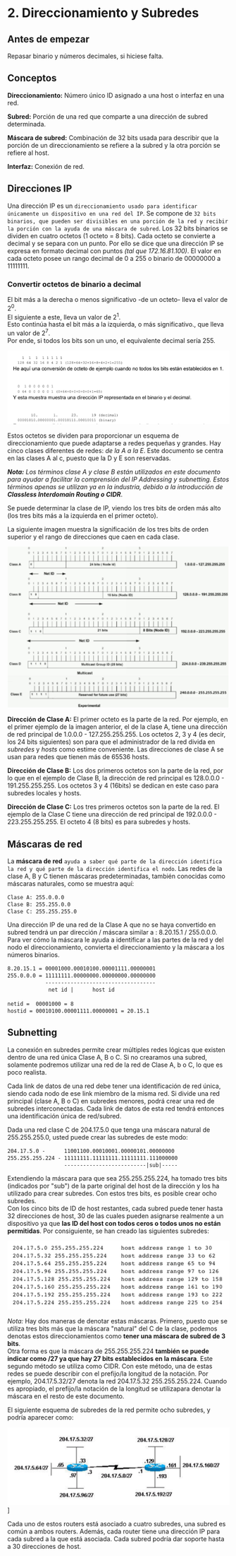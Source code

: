 # 2. Direccionamiento y Subredes

## Antes de empezar

Repasar binario y números decimales, si hiciese falta.

## Conceptos

**Direccionamiento:** Número único ID asignado a una host o interfaz en una red.

**Subred:** Porción de una red que comparte a una dirección de subred determinada.

**Máscara de subred:** Combinación de 32 bits usada para describir que la porción de un direccionamiento se refiere a la subred y la otra porción se refiere al host.

**Interfaz:** Conexión de red.

## Direcciones IP

Una dirección IP es un `direccionamiento usado para identificar únicamente un dispositivo en una red del IP`. Se compone de `32 bits binarios, que pueden ser divisibles en una porción de la red y recibir la porción con la ayuda de una máscara de subred`. Los 32 bits binarios se dividen en cuatro octetos (1 octeto = 8 bits). Cada octeto se convierte a decimal y se separa con un punto. Por ello se dice que una dirección IP se expresa en formato decimal con puntos _(tal que 172.16.81.100)_. El valor en cada octeto posee un rango decimal de 0 a 255 o binario de 00000000 a 11111111.

### Convertir octetos de binario a decimal

El bit más a la derecha o menos significativo -de un octeto- lleva el valor de 2<sup>0</sup>.  
El siguiente a este, lleva un valor de 2<sup>1</sup>.  
Esto continúa hasta el bit más a la izquierda, o más significativo., que lleva un valor de 2<sup>7</sup>.  
Por ende, si todos los bits son un uno, el equivalente decimal sería 255.

![ips](./../../img/ip1.png)

Estos octetos se dividen para proporcionar un esquema de direccionamiento que puede adaptarse a redes pequeñas y grandes. Hay cinco clases diferentes de redes: _de la A a la E_. Este documento se centra en las clases A al c, puesto que la D y E son reservadas.

_**Nota:** Los términos clase A y clase B están utilizados en este documento para ayudar a facilitar la comprensión del IP Addressing y subnetting. Estos términos apenas se utilizan ya en la industria, debido a la introducción de **Classless Interdomain Routing o CIDR**_.

Se puede determinar la clase de IP, viendo los tres bits de orden más alto (los tres bits más a la izquierda en el primer octeto).

La siguiente imagen muestra la significación de los tres bits de orden superior y el rango de direcciones que caen en cada clase.

![ips2](./../../img/ip2.png)

**Dirección de Clase A:** El primer octeto es la parte de la red. Por ejemplo, en el primer ejemplo de la imagen anterior, el de la clase A, tiene una dirección de red principal de 1.0.0.0 - 127.255.255.255. Los octetos 2, 3 y 4 (es decir, los 24 bits siguientes) son para que el administrador de la red divida en _subredes_ y _hosts_ como estime conveniente. Las direcciones de clase A se usan para redes que tienen más de 65536 hosts.

**Dirección de Clase B:** Los dos primeros octetos son la parte de la red, por lo que en el ejemplo de Clase B, la dirección de red principal es 128.0.0.0 - 191.255.255.255. Los octetos 3 y 4 (16bits) se dedican en este caso para subredes locales y hosts.

**Dirección de Clase C:** Los tres primeros octetos son la parte de la red. El ejemplo de la Clase C tiene una dirección de red principal de 192.0.0.0 - 223.255.255.255. El octeto 4 (8 bits) es para subredes y hosts.

## Máscaras de red

La **máscara de red** `ayuda a saber qué parte de la dirección identifica la red y qué parte de la dirección identifica el nodo`. Las redes de la clase A, B y C tienen máscaras predeterminadas, también conocidas como máscaras naturales, como se muestra aquí:

```terminal
Clase A: 255.0.0.0
Clase B: 255.255.0.0
Clase C: 255.255.255.0
```

Una dirección IP de una red de la Clase A que no se haya convertido en subred tendrá un par dirección / máscara similar a : 8.20.15.1 / 255.0.0.0. Para ver cómo la máscara le ayuda a identificar a las partes de la red y del nodo el direccionamiento, convierta el direccionamiento y la máscara a los números binarios.

```terminal
8.20.15.1 = 00001000.00010100.00001111.00000001
255.0.0.0 = 11111111.00000000.00000000.00000000
            -----------------------------------
             net id |      host id

netid =  00001000 = 8
hostid = 00010100.00001111.00000001 = 20.15.1
```

## Subnetting

La conexión en subredes permite crear múltiples redes lógicas que existen dentro de una red única Clase A, B o C. Si no crearamos una subred, solamente podremos utilizar una red de la red de Clase A, b o C, lo que es poco realista.

Cada link de datos de una red debe tener una identificación de red única, siendo cada nodo de ese link miembro de la misma red. Si divide una red principal (clase A, B o C) en subredes menores, podrá crear una red de subredes interconectadas. Cada link de datos de esta red tendrá entonces una identificación única de red/subred.

Dada una red clase C de 204.17.5.0 que tenga una máscara natural de 255.255.255.0, usted puede crear las subredes de este modo:

```terminal
204.17.5.0 -      11001100.00010001.00000101.00000000
255.255.255.224 - 11111111.11111111.11111111.111000000
                  --------------------------|sub|-----
```

Extendiendo la máscara para que sea 255.255.255.224, ha tomado tres bits (indicados por "sub") de la parte original del host de la dirección y los ha utilizado para crear subredes. Con estos tres bits, es posible crear ocho subredes.  
Con los cinco bits de ID de host restantes, cada subred puede tener hasta 32 direcciones de host, 30 de las cuales pueden asignarse realmente a un dispositivo ya que **las ID del host con todos ceros o todos unos no están permitidas**. Por consiguiente, se han creado las siguientes subredes:

![ip3](./../../img/ip3.png)

_Nota:_ Hay dos maneras de denotar estas máscaras. Primero, puesto que se utiliza tres bits más que la máscara "natural" del C de la clase, podemos denotas estos direccionamientos como **tener una máscara de subred de 3 bits**.  
Otra forma es que la máscara de 255.255.255.224 **también se puede indicar como /27 ya que hay 27 bits establecidos en la máscara**. Este segundo método se utiliza como CIDR. Con este método, una de estas redes se puede describir con el prefijo/la longitud de la notación.
Por ejemplo, 204.17.5.32/27 denota la red 204.17.5.32 255.255.255.224. Cuando es apropiado, el prefijo/la notación de la longitud se utilizapara denotar la máscara en el resto de este documento.

El siguiente esquema de subredes de la red permite ocho subredes, y podría aparecer como:

![ip4](./../../img/ip4.png)]

Cada uno de estos routers está asociado a cuatro subredes, una subred es común a ambos routers.
Además, cada router tiene una dirección IP para cada subred a la que está asociada. Cada subred podría dar soporte hasta a 30 direcciones de host.
